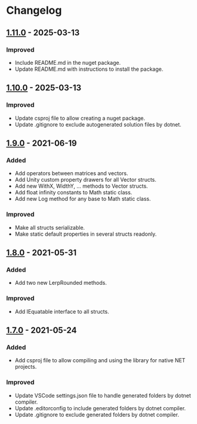 
# Changelog

## [1.11.0] - 2025-03-13

### Improved

- Include README.md in the nuget package.
- Update README.md with instructions to install the package.

## [1.10.0] - 2025-03-13

### Improved

- Update csproj file to allow creating a nuget package.
- Update .gitignore to exclude autogenerated solution files by dotnet.

## [1.9.0] - 2021-06-19

### Added

- Add operators between matrices and vectors.
- Add Unity custom property drawers for all Vector structs.
- Add new WithX, WidthY, ... methods to Vector structs.
- Add float infinity constants to Math static class.
- Add new Log method for any base to Math static class.

### Improved

- Make all structs serializable.
- Make static default properties in several structs readonly.

## [1.8.0] - 2021-05-31

### Added

- Add two new LerpRounded methods.

### Improved

- Add IEquatable interface to all structs.

## [1.7.0] - 2021-05-24

### Added

- Add csproj file to allow compiling and using the library for native NET projects.

### Improved

- Update VSCode settings.json file to handle generated folders by dotnet compiler.
- Update .editorconfig to include generated folders by dotnet compiler.
- Update .gitignore to exclude generated folders by dotnet compiler.

[1.11.0]: https://github.com/JuDelCo/CoreMath/compare/v1.10.0...v1.11.0
[1.10.0]: https://github.com/JuDelCo/CoreMath/compare/v1.9.0...v1.10.0
[1.9.0]: https://github.com/JuDelCo/CoreMath/compare/v1.8.0...v1.9.0
[1.8.0]: https://github.com/JuDelCo/CoreMath/compare/v1.7.0...v1.8.0
[1.7.0]: https://github.com/JuDelCo/CoreMath/compare/v1.6.0...v1.7.0

